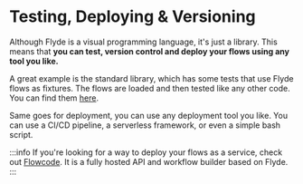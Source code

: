 # Testing, Deploying & Versioning

Although Flyde is a visual programming language, it's just a library. This means that **you can test, version control and deploy your flows using any tool you like.**

A great example is the standard library, which has some tests that use Flyde flows as fixtures. The flows are loaded and then tested like any other code. You can find them [here](https://github.com/flydelabs/flyde/blob/main/stdlib/src/Values/Values.spec.ts).

Same goes for deployment, you can use any deployment tool you like. You can use a CI/CD pipeline, a serverless framework, or even a simple bash script.

:::info
If you're looking for a way to deploy your flows as a service, check out [Flowcode](https://www.getflowcode.io?ref=flyde-docs). It is a fully hosted API and workflow builder based on Flyde.
:::
